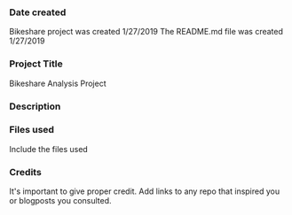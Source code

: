 ### Date created
Bikeshare project was created 1/27/2019
The README.md file was created 1/27/2019

### Project Title
Bikeshare Analysis Project

### Description


### Files used
Include the files used

### Credits
It's important to give proper credit. Add links to any repo that inspired you or blogposts you consulted.
